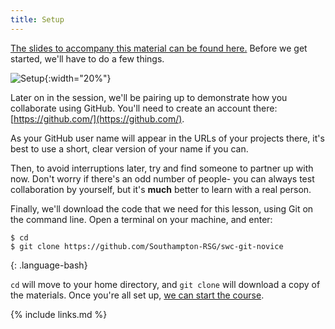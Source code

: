 ```yaml
---
title: Setup
---
```


[The slides to accompany this material can be found here.](../slides/index.html)
Before we get started, we'll have to do a few things. 

![Setup](../fig/slides/before.png){:width="20%"}

Later on in the session, we'll be pairing up to demonstrate how you collaborate using GitHub.
You'll need to create an account there: [https://github.com/](https://github.com/).

As your GitHub user name will appear in the URLs of your projects there, it's
best to use a short, clear version of your name if you can.

Then, to avoid interruptions later, try and find someone to partner up with now. 
Don't worry if there's an odd number of people- you can always test collaboration by yourself,
but it's **much** better to learn with a real person.

Finally, we'll download the code that we need for this lesson, using Git on the command line.
Open a terminal on your machine, and enter:
~~~
$ cd
$ git clone https://github.com/Southampton-RSG/swc-git-novice
~~~
{: .language-bash}

`cd` will move to your home directory, and `git clone` will download a copy of the materials.
Once you're all set up, [we can start the course](index.html).

{% include links.md %}
